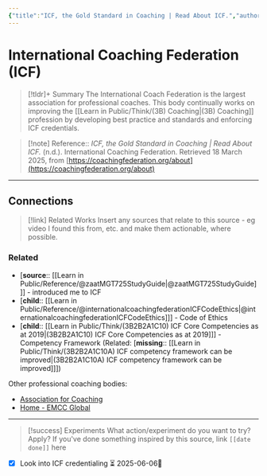 ```yaml
---
{"title":"ICF, the Gold Standard in Coaching | Read About ICF.","authors":"International Coaching Federation","year":null,"type":"webpage","created":"2024-10-28T14:29","updated":"2025-08-24T15:13","aliases":["International Coaching Federation (ICF)"],"dg-publish":true,"noteIcon":"bee","permalink":"/learn-in-public/reference/internationalcoachingfederation-icf-gold-standard/","dgPassFrontmatter":true}
---
```



# International Coaching Federation (ICF)

>[!tldr]+ Summary
> The International Coach Federation is the largest association for professional coaches. This body continually works on improving the [[Learn in Public/Think/(3B) Coaching\|(3B) Coaching]] profession by developing best practice and standards and enforcing ICF credentials. 
>

>[!note] Reference:: _ICF, the Gold Standard in Coaching | Read About ICF._ (n.d.). International Coaching Federation. Retrieved 18 March 2025, from [https://coachingfederation.org/about](https://coachingfederation.org/about)

---

## Connections  

> [!link] Related Works 
> Insert any sources that relate to this source - eg video I found this from, etc. and make them actionable, where possible. 

### Related 
- [**source**:: [[Learn in Public/Reference/@zaatMGT725StudyGuide\|@zaatMGT725StudyGuide]]] - introduced me to ICF 
- [**child**:: [[Learn in Public/Reference/@internationalcoachingfederationICFCodeEthics\|@internationalcoachingfederationICFCodeEthics]]] - Code of Ethics 
- [**child**:: [[Learn in Public/Think/(3B2B2A1C10) ICF Core Competencies as at 2019\|(3B2B2A1C10) ICF Core Competencies as at 2019]]] - Competency Framework (Related: [**missing**:: [[Learn in Public/Think/(3B2B2A1C10A) ICF competency framework can be improved\|(3B2B2A1C10A) ICF competency framework can be improved]]])

Other professional coaching bodies: 
- [Association for Coaching](https://www.associationforcoaching.com/?)
- [Home - EMCC Global](https://www.emccglobal.org/)
---

> [!success] Experiments 
> What action/experiment do you want to try? Apply? 
> If you've done something inspired by this source, link `[[date done]]` here
- [x] Look into ICF credentialing ⏳ 2025-06-06🔼 


